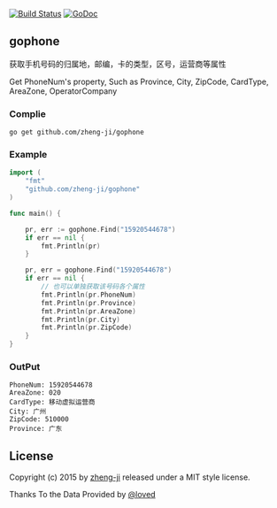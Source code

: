 [![Build Status](https://travis-ci.org/zheng-ji/gophone.svg)](https://travis-ci.org/zheng-ji/gophone) [![GoDoc](https://godoc.org/github.com/zheng-ji/gophone?status.svg)](https://godoc.org/github.com/zheng-ji/gophone)

## gophone

获取手机号码的归属地，邮编，卡的类型，区号，运营商等属性

Get PhoneNum's property,
Such as Province, City, ZipCode, CardType, AreaZone, OperatorCompany


### Complie

```
go get github.com/zheng-ji/gophone
```

### Example

```go
import (
	"fmt"
	"github.com/zheng-ji/gophone"
)

func main() {

	pr, err := gophone.Find("15920544678")
	if err == nil {
		fmt.Println(pr)
	}

	pr, err = gophone.Find("15920544678")
	if err == nil {
		// 也可以单独获取该号码各个属性
		fmt.Println(pr.PhoneNum)
		fmt.Println(pr.Province)
		fmt.Println(pr.AreaZone)
		fmt.Println(pr.City)
		fmt.Println(pr.ZipCode)
	}
}
```

### OutPut

```
PhoneNum: 15920544678
AreaZone: 020
CardType: 移动虚拟运营商
City: 广州
ZipCode: 510000
Province: 广东
```

License
-------

Copyright (c) 2015 by [zheng-ji](http://zheng-ji.info) released under a MIT style license.

Thanks To the Data Provided by [@loved](https://github.com/lovedboy)

